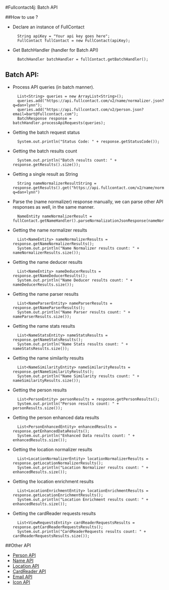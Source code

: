 #Fullcontact4j: Batch API

##How to use ?

* Declare an instance of FullContact

        String apiKey = "Your api key goes here";
        FullContact fullContact = new FullContact(apiKey);

* Get BatchHandler (handler for Batch API)

        BatchHandler batchHandler = fullContact.getBatchHandler();

## Batch API:

* Process API queries (in batch manner).

        List<String> queries = new ArrayList<String>();
        queries.add("https://api.fullcontact.com/v2/name/normalizer.json?q=dan+lynn");
        queries.add("https://api.fullcontact.com/v2/person.json?email=bart@fullcontact.com");
        BatchResponse response = batchHandler.processApiRequests(queries);

* Getting the batch request status

        System.out.println("Status Code: " + response.getStatusCode());

* Getting the batch results count

        System.out.println("Batch results count: " + response.getResults().size());

* Getting a single result as String

        String nameNormalizerResultString = response.getResults().get("https://api.fullcontact.com/v2/name/normalizer.json?q=dan+lynn")

* Parse the (name normalizer) response manually, we can parse other API responses as well, in the same manner.

        NameEntity nameNormalizerResult = fullContact.getNameHandler().parseNormalizationJsonResponse(nameNormalizerResultString);

* Getting the name normalizer results

        List<NameEntity> nameNormalizerResults = response.getNameNormalizerResults();
        System.out.println("Name Normalizer results count: " + nameNormalizerResults.size());

* Getting the name deducer results

        List<NameEntity> nameDeducerResults = response.getNameDeducerResults();
        System.out.println("Name Deducer results count: " + nameDeducerResults.size());

* Getting the name parser results

        List<NameParserEntity> nameParserResults = response.getNameParserResults();
        System.out.println("Name Parser results count: " + nameParserResults.size());

* Getting the name stats results

        List<NameStatsEntity> nameStatsResults = response.getNameStatsResults();
        System.out.println("Name Stats results count: " + nameStatsResults.size());

* Getting the name similarity results

        List<NameSimilarityEntity> nameSimilarityResults = response.getNameSimilarityResults();
        System.out.println("Name Similarity results count: " + nameSimilarityResults.size());

* Getting the person results

        List<PersonEntity> personResults = response.getPersonResults();
        System.out.println("Person results count: " + personResults.size());

* Getting the person enhanced data results

        List<PersonEnhancedEntity> enhancedResults = response.getEnhancedDataResults();
        System.out.println("Enhanced Data results count: " + enhancedResults.size());

* Getting the location normalizer results

        List<LocationNormalizerEntity> locationNormalizerResults = response.getLocationNormalizerResults();
        System.out.println("Location Normalizer results count: " + enhancedResults.size());

* Getting the location enrichment results

        List<LocationEnrichmentEntity> locationEnrichmentResults = response.getLocationEnrichmentResults();
        System.out.println("Location Enrichment results count: " + enhancedResults.size());

* Getting the cardReader requests results

        List<ViewRequestsEntity> cardReaderRequestsResults = response.getCardReaderRequestsResults();
        System.out.println("CardReaderRequests results count: " + cardReaderRequestsResults.size());


##Other API

* [Person API](/fullcontact/fullcontact4j/tree/master/docs/person/)
* [Name API](/fullcontact/fullcontact4j/tree/master/docs/name/)
* [Location API](/fullcontact/fullcontact4j/tree/master/docs/location/)
* [CardReader API](/fullcontact/fullcontact4j/tree/master/docs/cardReader/)
* [Email API](/fullcontact/fullcontact4j/tree/master/docs/email/)
* [Icon API](/fullcontact/fullcontact4j/tree/master/docs/icon/)
